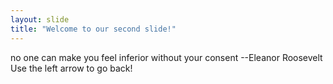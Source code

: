 ```yaml
---
layout: slide
title: "Welcome to our second slide!"
---
```

no one can make you feel inferior without your consent --Eleanor Roosevelt
Use the left arrow to go back!
